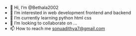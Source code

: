 - 👋 Hi, I’m @Bethala2002
- 👀 I’m interested in web development frontend and backend
- 🌱 I’m currently learning python html css
- 💞️ I’m looking to collaborate on ...
- 📫 How to reach me sonuadithya7@gmail.com

<!---
Bethala2002/Bethala2002 is a ✨ special ✨ repository because its `README.md` (this file) appears on your GitHub profile.
You can click the Preview link to take a look at your changes.
--->
